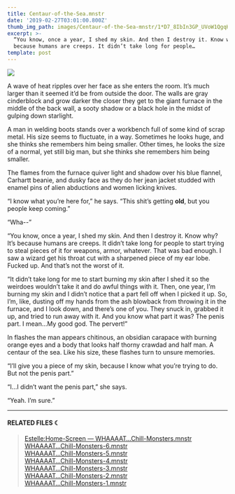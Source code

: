 ```yaml
---
title: Centaur-of-the-Sea.mnstr
date: '2019-02-27T03:01:00.800Z'
thumb_img_path: images/Centaur-of-the-Sea-mnstr/1*D7_8IbIn3GP_UVoW1QgqHw.jpeg
excerpt: >-
  “You know, once a year, I shed my skin. And then I destroy it. Know why? It’s
  because humans are creeps. It didn’t take long for people…
template: post
---
```

![](/images/Centaur-of-the-Sea-mnstr/1*D7_8IbIn3GP_UVoW1QgqHw.jpeg)

A wave of heat ripples over her face as she enters the room. It’s much larger than it seemed it’d be from outside the door. The walls are gray cinderblock and grow darker the closer they get to the giant furnace in the middle of the back wall, a sooty shadow or a black hole in the midst of gulping down starlight.

A man in welding boots stands over a workbench full of some kind of scrap metal. His size seems to fluctuate, in a way. Sometimes he looks huge, and she thinks she remembers him being smaller. Other times, he looks the size of a normal, yet still big man, but she thinks she remembers him being smaller.

The flames from the furnace quiver light and shadow over his blue flannel, Carhartt beanie, and dusky face as they do her jean jacket studded with enamel pins of alien abductions and women licking knives.

“I know what you’re here for,” he says. “This shit’s getting **old**, but you people keep coming.”

“Wha--”

“You know, once a year, I shed my skin. And then I destroy it. Know why? It’s because humans are creeps. It didn’t take long for people to start trying to steal pieces of it for weapons, armor, whatever. That was bad enough. I saw a wizard get his throat cut with a sharpened piece of my ear lobe. Fucked up. And that’s not the worst of it.

“It didn’t take long for me to start burning my skin after I shed it so the weirdoes wouldn’t take it and do awful things with it. Then, one year, I’m burning my skin and I didn’t notice that a part fell off when I picked it up. So, I’m, like, dusting off my hands from the ash blowback from throwing it in the furnace, and I look down, and there’s one of you. They snuck in, grabbed it up, and tried to run away with it. And you know what part it was? The penis part. I mean…My good god. The pervert!”

In flashes the man appears chitinous, an obsidian carapace with burning orange eyes and a body that looks half thorny crawdad and half man. A centaur of the sea. Like his size, these flashes turn to unsure memories.

“I’ll give you a piece of my skin, because I know what you’re trying to do. But not the penis part.”

“I…I didn’t want the penis part,” she says.

“Yeah. I’m sure.”

* * *

#### RELATED FILES ☾

> [Estelle:Home-Screen — WHAAAAT…Chill-Monsters.mnstr](https://medium.com/moon-computer/estelle-home-screen-whaaaat-chill-monsters-mnstr-72cb081989d6)[  
> WHAAAAT…Chill-Monsters-6.mnstr](https://medium.com/moon-computer/whaaaat-chill-monsters-6-mnstr-32238927017)  
> [WHAAAAT…Chill-Monsters-5.mnstr  
> ](https://medium.com/moon-computer/whaaaat-chill-monsters-5-mnstr-d6f602552546)[WHAAAAT…Chill-Monsters-4.mnstr](https://medium.com/moon-computer/whaaaat-chill-monsters-4-mnstr-4b6ce56da980)  
> [WHAAAAT…Chill-Monsters-3.mnstr](https://medium.com/moon-computer/whaaaat-chill-monsters-3-mnstr-544a2a87aeff)  
> [WHAAAAT…Chill-Monsters-2.mnstr](https://medium.com/moon-computer/whaaaat-chill-monsters-2-mnstr-d3bd40c7f8ff)  
> [WHAAAAT…Chill-Monsters-1.mnstr](https://medium.com/moon-computer/whaaaat-chill-monsters-monstr-503c6b06dd42)
